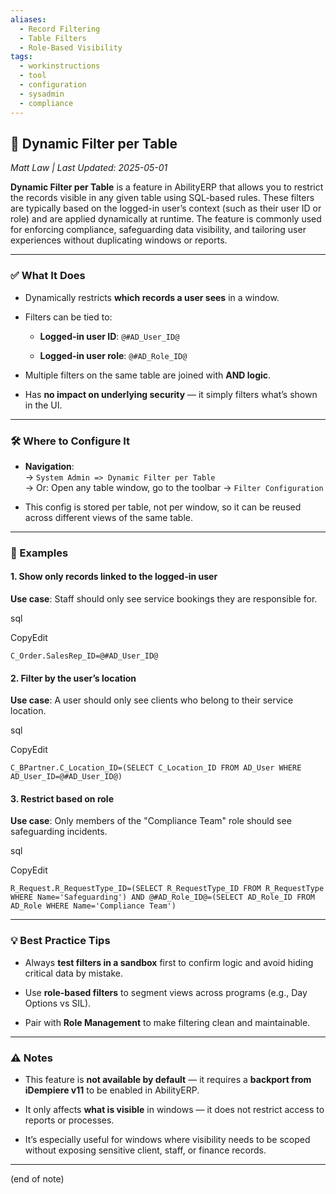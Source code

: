 ```yaml
---
aliases:
  - Record Filtering
  - Table Filters
  - Role-Based Visibility
tags:
  - workinstructions
  - tool
  - configuration
  - sysadmin
  - compliance
---
```

## 🧷 Dynamic Filter per Table
*Matt Law | Last Updated: 2025-05-01*

**Dynamic Filter per Table** is a feature in AbilityERP that allows you to restrict the records visible in any given table using SQL-based rules. These filters are typically based on the logged-in user’s context (such as their user ID or role) and are applied dynamically at runtime. The feature is commonly used for enforcing compliance, safeguarding data visibility, and tailoring user experiences without duplicating windows or reports.

---

### ✅ What It Does

- Dynamically restricts **which records a user sees** in a window.
    
- Filters can be tied to:
    
    - **Logged-in user ID**: `@#AD_User_ID@`
        
    - **Logged-in user role**: `@#AD_Role_ID@`
        
- Multiple filters on the same table are joined with **AND logic**.
    
- Has **no impact on underlying security** — it simply filters what’s shown in the UI.
    

---

### 🛠 Where to Configure It

- **Navigation**:  
    → `System Admin => Dynamic Filter per Table`  
    → Or: Open any table window, go to the toolbar → `Filter Configuration`
    
- This config is stored per table, not per window, so it can be reused across different views of the same table.
    

---

### 🧪 Examples

#### 1. Show only records linked to the logged-in user

**Use case**: Staff should only see service bookings they are responsible for.

sql

CopyEdit

`C_Order.SalesRep_ID=@#AD_User_ID@`

#### 2. Filter by the user’s location

**Use case**: A user should only see clients who belong to their service location.

sql

CopyEdit

`C_BPartner.C_Location_ID=(SELECT C_Location_ID FROM AD_User WHERE AD_User_ID=@#AD_User_ID@)`

#### 3. Restrict based on role

**Use case**: Only members of the "Compliance Team" role should see safeguarding incidents.

sql

CopyEdit

`R_Request.R_RequestType_ID=(SELECT R_RequestType_ID FROM R_RequestType WHERE Name='Safeguarding') AND @#AD_Role_ID@=(SELECT AD_Role_ID FROM AD_Role WHERE Name='Compliance Team')`

---

### 💡 Best Practice Tips

- Always **test filters in a sandbox** first to confirm logic and avoid hiding critical data by mistake.
    
- Use **role-based filters** to segment views across programs (e.g., Day Options vs SIL).
    
- Pair with **Role Management** to make filtering clean and maintainable.
    

---

### ⚠️ Notes

- This feature is **not available by default** — it requires a **backport from iDempiere v11** to be enabled in AbilityERP.
    
- It only affects **what is visible** in windows — it does not restrict access to reports or processes.
    
- It’s especially useful for windows where visibility needs to be scoped without exposing sensitive client, staff, or finance records.

---

(end of note)